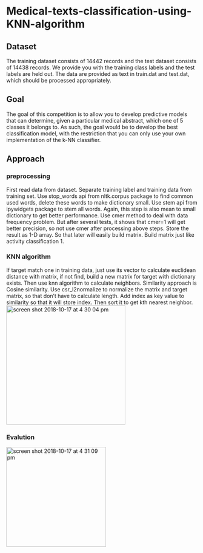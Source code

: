 # Medical-texts-classification-using-KNN-algorithm
## Dataset
The training dataset consists of 14442 records and the test dataset consists of 14438 records. We provide you with the training class labels and the test labels are held out. The data are provided as text in train.dat and test.dat, which should be processed appropriately.
## Goal
The goal of this competition is to allow you to develop predictive models that can determine, given a particular medical abstract, which one of 5 classes it belongs to. As such, the goal would be to develop the best classification model, with the restriction that you can only use your own implementation of the k-NN classifier.
## Approach
### preprocessing
First read data from dataset. Separate training label and training data from training set. Use stop_words api from nltk.corpus package to find common used words, delete these words to make dictionary small. Use stem api from ipywidgets package to stem all words. Again, this step is also mean to small dictionary to get better performance. Use cmer method to deal with data frequency problem. But after several tests, it shows that cmer=1 will get better precision, so not use cmer after processing above steps. Store the result as 1-D array. So that later will easily build matrix. Build matrix just like activity classification 1.
### KNN algorithm
If target match one in training data, just use its vector to calculate euclidean distance with matrix, if not find, build a new matrix for target with dictionary exists. Then use knn algorithm to calculate neighbors. Similarity approach is Cosine similarity. Use csr_l2normalize to normalize the matrix and target matrix, so that don’t have to calculate length. Add index as key value to similarity so that it will store index. Then sort it to get kth nearest neighbor. 
<img width="314" alt="screen shot 2018-10-17 at 4 30 04 pm" src="https://user-images.githubusercontent.com/27938420/47122041-faeb0b00-d229-11e8-8723-bf80d1e23d4d.png">
### Evalution
<img width="263" alt="screen shot 2018-10-17 at 4 31 09 pm" src="https://user-images.githubusercontent.com/27938420/47122077-1bb36080-d22a-11e8-95f7-9d0981062a7b.png">
